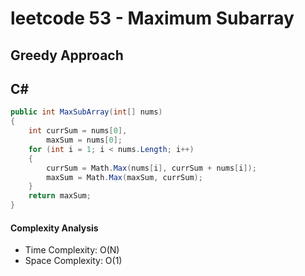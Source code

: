 # leetcode 53 - Maximum Subarray

## Greedy Approach
## C#
```C#
public int MaxSubArray(int[] nums)
{
    int currSum = nums[0],
        maxSum = nums[0];
    for (int i = 1; i < nums.Length; i++)
    {
        currSum = Math.Max(nums[i], currSum + nums[i]);
        maxSum = Math.Max(maxSum, currSum);
    }
    return maxSum;
}
```

#### Complexity Analysis

* Time Complexity: O(N)
* Space Complexity: O(1)
